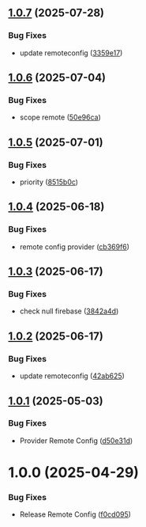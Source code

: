 ## [1.0.7](https://github.com/KhanhTQ-Organization/com.ktgame.services.remote_config/compare/v1.0.6...v1.0.7) (2025-07-28)


### Bug Fixes

* update remoteconfig ([3359e17](https://github.com/KhanhTQ-Organization/com.ktgame.services.remote_config/commit/3359e17638e898c3d8c7a3ab473da3e3750155d0))

## [1.0.6](https://github.com/KhanhTQ-Organization/com.ktgame.services.remote_config/compare/v1.0.5...v1.0.6) (2025-07-04)


### Bug Fixes

* scope remote ([50e96ca](https://github.com/KhanhTQ-Organization/com.ktgame.services.remote_config/commit/50e96ca1bcd2874f27b6d995b2ab38c9ae67f648))

## [1.0.5](https://github.com/KhanhTQ-hub/com.ktgame.services.remote_config/compare/v1.0.4...v1.0.5) (2025-07-01)


### Bug Fixes

* priority ([8515b0c](https://github.com/KhanhTQ-hub/com.ktgame.services.remote_config/commit/8515b0c7d0b035ff11a2528b56d32cdc316c7c60))

## [1.0.4](https://github.com/KhanhTQ-hub/com.ktgame.services.remote_config/compare/v1.0.3...v1.0.4) (2025-06-18)


### Bug Fixes

* remote config provider ([cb369f6](https://github.com/KhanhTQ-hub/com.ktgame.services.remote_config/commit/cb369f67819fbb90634b942d475a95c6b65d68a2))

## [1.0.3](https://github.com/KhanhTQ-hub/com.ktgame.services.remote_config/compare/v1.0.2...v1.0.3) (2025-06-17)


### Bug Fixes

* check null firebase ([3842a4d](https://github.com/KhanhTQ-hub/com.ktgame.services.remote_config/commit/3842a4d2c795bcef2ccce17b4bd9ff0c7b5c9bdb))

## [1.0.2](https://github.com/KhanhTQ-hub/com.ktgame.services.remote_config/compare/v1.0.1...v1.0.2) (2025-06-17)


### Bug Fixes

* update remoteconfig ([42ab625](https://github.com/KhanhTQ-hub/com.ktgame.services.remote_config/commit/42ab6250a6504575e22e640810a880dd86ebde49))

## [1.0.1](https://github.com/KhanhTQ-hub/com.ktgame.services.remote_config/compare/v1.0.0...v1.0.1) (2025-05-03)


### Bug Fixes

* Provider Remote Config ([d50e31d](https://github.com/KhanhTQ-hub/com.ktgame.services.remote_config/commit/d50e31df4d2ea7268164806c8454b473e9a01252))

# 1.0.0 (2025-04-29)


### Bug Fixes

* Release Remote Config ([f0cd095](https://github.com/KhanhTQ-hub/com.ktgame.services.remote_config/commit/f0cd095e2763fe90e03f7f011ef22c94b49fe02a))

